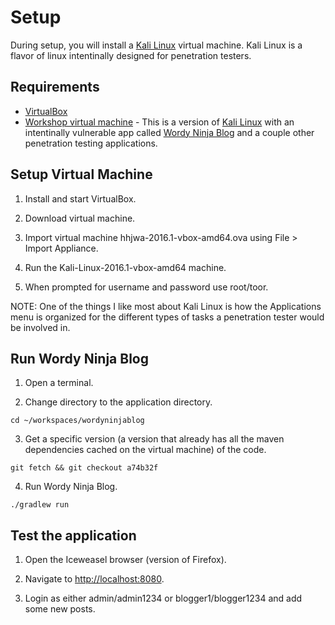 # Setup

During setup, you will install a [Kali Linux](https://www.kali.org/) virtual machine. Kali Linux is a flavor of linux intentinally designed for penetration testers.

## Requirements

- [VirtualBox](https://www.virtualbox.org/)
- [Workshop virtual machine](https://s3.amazonaws.com/cmj-presentations/hacking-uberconf-2016/hhjwa-2016.1-vbox-amd64.ova) - This is a version of [Kali Linux](https://www.kali.org/) with an intentinally vulnerable app called [Wordy Ninja Blog](https://github.com/cjudd/wordyninjablog) and a couple other penetration testing applications.

## Setup Virtual Machine

1. Install and start VirtualBox.

2. Download virtual machine.

3. Import virtual machine hhjwa-2016.1-vbox-amd64.ova using File > Import Appliance.

4. Run the Kali-Linux-2016.1-vbox-amd64 machine.

5. When prompted for username and password use root/toor.

NOTE: One of the things I like most about Kali Linux is how the Applications menu is organized for the different types of tasks a penetration tester would be involved in.

## Run Wordy Ninja Blog

1. Open a terminal.

2. Change directory to the application directory.

```
cd ~/workspaces/wordyninjablog
```

3. Get a specific version (a version that already has all the maven dependencies cached on the virtual machine) of the code.

```
git fetch && git checkout a74b32f
```

4. Run Wordy Ninja Blog.

```
./gradlew run
```

## Test the application

1. Open the Iceweasel browser (version of Firefox).

2. Navigate to [http://localhost:8080](http://localhost:8080).

3. Login as either admin/admin1234 or blogger1/blogger1234 and add some new posts.